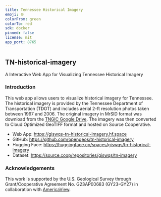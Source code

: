 ```yaml
---
title: Tennessee Historical Imagery
emoji: 🌐
colorFrom: green
colorTo: red
sdk: docker
pinned: false
license: mit
app_port: 8765
---
```


## TN-historical-imagery

A Interactive Web App for Visualizing Tennessee Historical Imagery

### Introduction

This web app allows users to visualize historical imagery for Tennessee. The historical imagery is provided by the Tennessee Department of Transportation (TDOT) and includes aerial 2-ft resolution photos taken between 1997 and 2006.
The original imagery in MrSID format was download from the [TNGIC Google Drive](https://drive.google.com/drive/folders/1qYlPFBLkcOpO4xjvBvHwMH9RDtbsSNkv). The imagery was then converted to Cloud Optimized GeoTIFF format
and hosted on Source Cooperative.

- Web App: <https://giswqs-tn-historical-imagery.hf.space>
- GitHub: <https://github.com/opengeos/tn-historical-imagery>
- Hugging Face: <https://huggingface.co/spaces/giswqs/tn-historical-imagery>
- Dataset: <https://source.coop/repositories/giswqs/tn-imagery>

### Acknowledgements

This work is supported by the U.S. Geological Survey through Grant/Cooperative Agreement No. G23AP00683 (GY23-GY27) in collaboration with [AmericaView](https://americaview.org).
